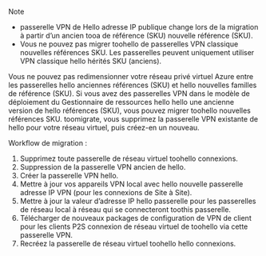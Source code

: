 > [!NOTE]
> * passerelle VPN de Hello adresse IP publique change lors de la migration à partir d’un ancien tooa de référence (SKU) nouvelle référence (SKU).
> * Vous ne pouvez pas migrer toohello de passerelles VPN classique nouvelles références SKU. Les passerelles peuvent uniquement utiliser VPN classique hello hérités SKU (anciens).
> 

Vous ne pouvez pas redimensionner votre réseau privé virtuel Azure entre les passerelles hello anciennes références (SKU) et hello nouvelles familles de référence (SKU). Si vous avez des passerelles VPN dans le modèle de déploiement du Gestionnaire de ressources hello hello une ancienne version de hello références (SKU), vous pouvez migrer toohello nouvelles références SKU. toomigrate, vous supprimez la passerelle VPN existante de hello pour votre réseau virtuel, puis créez-en un nouveau.

Workflow de migration :

1. Supprimez toute passerelle de réseau virtuel toohello connexions.
2. Suppression de la passerelle VPN ancien de hello.
3. Créer la passerelle VPN hello.
4. Mettre à jour vos appareils VPN local avec hello nouvelle passerelle adresse IP VPN (pour les connexions de Site à Site).
5. Mettre à jour la valeur d’adresse IP hello passerelle pour les passerelles de réseau local à réseau qui se connecteront toothis passerelle.
6. Télécharger de nouveaux packages de configuration de VPN de client pour les clients P2S connexion de réseau virtuel de toohello via cette passerelle VPN.
7. Recréez la passerelle de réseau virtuel toohello hello connexions.
